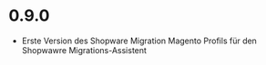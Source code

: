 # 0.9.0
- Erste Version des Shopware Migration Magento Profils für den Shopwawre Migrations-Assistent
